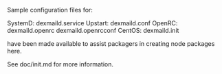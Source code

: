 Sample configuration files for:

SystemD: dexmaild.service
Upstart: dexmaild.conf
OpenRC:  dexmaild.openrc
         dexmaild.openrcconf
CentOS:  dexmaild.init

have been made available to assist packagers in creating node packages here.

See doc/init.md for more information.
